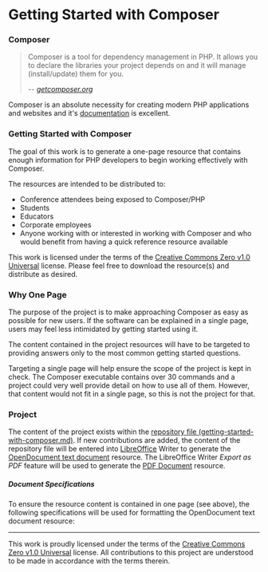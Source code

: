 # Getting Started with Composer

### Composer

> Composer is a tool for dependency management in PHP. It allows you to declare the libraries your project depends on and it will manage (install/update) them for you.
>
> -- <cite>[getcomposer.org](https://getcomposer.org/doc/00-intro.md)</cite>

Composer is an absolute necessity for creating modern PHP applications and websites and it's [documentation](https://getcomposer.org/doc/) is excellent.

### Getting Started with Composer

The goal of this work is to generate a one-page resource that contains enough information for PHP developers to begin working effectively with Composer.

The resources are intended to be distributed to:
- Conference attendees being exposed to Composer/PHP
- Students
- Educators
- Corporate employees
- Anyone working with or interested in working with Composer and who would benefit from having a quick reference resource available

This work is licensed under the terms of the [Creative Commons Zero v1.0 Universal](https://choosealicense.com/licenses/cc0-1.0/#) license. Please feel free to download the resource(s) and distribute as desired.

### Why One Page

The purpose of the project is to make approaching Composer as easy as possible for new users. If the software can be explained in a single page, users may feel less intimidated by getting started using it.

The content contained in the project resources will have to be targeted to providing answers only to the most common getting started questions.

Targeting a single page will help ensure the scope of the project is kept in check. The Composer executable contains over 30 commands and a project could very well provide detail on how to use all of them. However, that content would not fit in a single page, so this is not the project for that.

### Project

The content of the project exists within the [repository file (getting-started-with-composer.md)](getting-started-with-composer.md). If new contributions are added, the content of the repository file will be entered into [LibreOffice](http://www.libreoffice.org/) Writer to generate the [OpenDocument text document](resources/GettingStartedWithComposer.odt) resource. The LibreOffice Writer *Export as PDF* feature will be used to generate the [PDF Document](resources/GettingStartedWithComposer.pdf) resource.

##### Document Specifications

To ensure the resource content is contained in one page (see above), the following specifications will be used for formatting the OpenDocument text document resource:



---

This work is proudly licensed under the terms of the [Creative Commons Zero v1.0 Universal](https://choosealicense.com/licenses/cc0-1.0/#) license. All contributions to this project are understood to be made in accordance with the terms therein.
